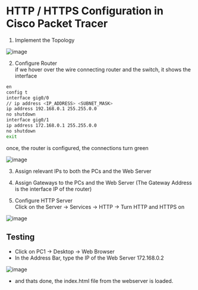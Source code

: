 # HTTP / HTTPS Configuration in Cisco Packet Tracer
1. Implement the Topology 

![image](https://user-images.githubusercontent.com/84095994/236680398-9a438c71-c071-45f5-ae5c-dcca5d67afa1.png)

2. Configure Router <br>
if we hover over the wire connecting router and the switch, it shows the interface
```bash
en
config t
interface gig0/0
// ip address <IP_ADDRESS> <SUBNET_MASK>
ip address 192.168.0.1 255.255.0.0
no shutdown
interface gig0/1
ip address 172.168.0.1 255.255.0.0
no shutdown
exit
```
once, the router is configured, the connections turn green

![image](https://user-images.githubusercontent.com/84095994/236680733-ed4545b5-685d-486b-9402-e1ead10cada1.png)

3. Assign relevant IPs to both the PCs and the Web Server
4. Assign Gateways to the PCs and the Web Server (The Gateway Address is the interface IP of the router)

5. Configure HTTP Server <br>
Click on the Server -> Services -> HTTP -> Turn HTTP and HTTPS on

![image](https://user-images.githubusercontent.com/84095994/236680784-7c05e508-a76c-4a8f-b45e-5cca4893fb40.png)

## Testing

- Click on PC1 -> Desktop -> Web Browser
- In the Address Bar, type the IP of the Web Server 172.168.0.2

![image](https://user-images.githubusercontent.com/84095994/236681066-1e4f0d9e-7abc-41bf-9c4a-761097a0f2f4.png)

- and thats done, the index.html file from the webserver is loaded.
